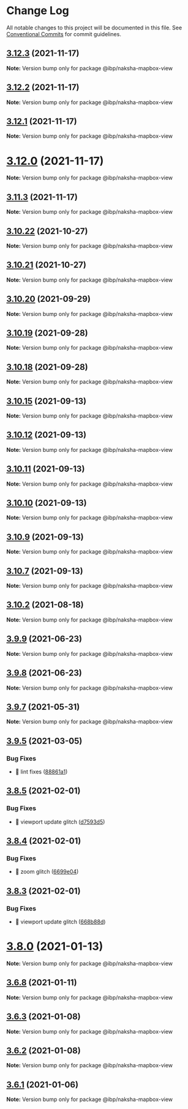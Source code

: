 # Change Log

All notable changes to this project will be documented in this file.
See [Conventional Commits](https://conventionalcommits.org) for commit guidelines.

## [3.12.3](https://github.com/strandls/naksha-components-react/compare/v3.12.2...v3.12.3) (2021-11-17)

**Note:** Version bump only for package @ibp/naksha-mapbox-view





## [3.12.2](https://github.com/strandls/naksha-components-react/compare/v3.12.1...v3.12.2) (2021-11-17)

**Note:** Version bump only for package @ibp/naksha-mapbox-view





## [3.12.1](https://github.com/strandls/naksha-components-react/compare/v3.12.0...v3.12.1) (2021-11-17)

**Note:** Version bump only for package @ibp/naksha-mapbox-view





# [3.12.0](https://github.com/strandls/naksha-components-react/compare/v3.10.18...v3.12.0) (2021-11-17)

**Note:** Version bump only for package @ibp/naksha-mapbox-view





## [3.11.3](https://github.com/strandls/naksha-components-react/compare/v3.10.18...v3.11.3) (2021-11-17)

**Note:** Version bump only for package @ibp/naksha-mapbox-view





## [3.10.22](https://github.com/strandls/naksha-components-react/compare/v3.10.21...v3.10.22) (2021-10-27)

**Note:** Version bump only for package @ibp/naksha-mapbox-view





## [3.10.21](https://github.com/strandls/naksha-components-react/compare/v3.10.20...v3.10.21) (2021-10-27)

**Note:** Version bump only for package @ibp/naksha-mapbox-view





## [3.10.20](https://github.com/strandls/naksha-components-react/compare/v3.10.19...v3.10.20) (2021-09-29)

**Note:** Version bump only for package @ibp/naksha-mapbox-view





## [3.10.19](https://github.com/strandls/naksha-components-react/compare/v3.10.18...v3.10.19) (2021-09-28)

**Note:** Version bump only for package @ibp/naksha-mapbox-view





## [3.10.18](https://github.com/strandls/naksha-components-react/compare/v3.10.8...v3.10.18) (2021-09-28)

**Note:** Version bump only for package @ibp/naksha-mapbox-view





## [3.10.15](https://github.com/strandls/naksha-components-react/compare/v3.10.14...v3.10.15) (2021-09-13)

**Note:** Version bump only for package @ibp/naksha-mapbox-view





## [3.10.12](https://github.com/strandls/naksha-components-react/compare/v3.10.11...v3.10.12) (2021-09-13)

**Note:** Version bump only for package @ibp/naksha-mapbox-view





## [3.10.11](https://github.com/strandls/naksha-components-react/compare/v3.10.10...v3.10.11) (2021-09-13)

**Note:** Version bump only for package @ibp/naksha-mapbox-view





## [3.10.10](https://github.com/strandls/naksha-components-react/compare/v3.10.9...v3.10.10) (2021-09-13)

**Note:** Version bump only for package @ibp/naksha-mapbox-view





## [3.10.9](https://github.com/strandls/naksha-components-react/compare/v3.10.8...v3.10.9) (2021-09-13)

**Note:** Version bump only for package @ibp/naksha-mapbox-view





## [3.10.7](https://github.com/strandls/naksha-components-react/compare/v3.10.6...v3.10.7) (2021-09-13)

**Note:** Version bump only for package @ibp/naksha-mapbox-view





## [3.10.2](https://github.com/strandls/naksha-components-react/compare/v3.10.1...v3.10.2) (2021-08-18)

**Note:** Version bump only for package @ibp/naksha-mapbox-view





## [3.9.9](https://github.com/strandls/naksha-components-react/compare/v3.9.8...v3.9.9) (2021-06-23)

**Note:** Version bump only for package @ibp/naksha-mapbox-view





## [3.9.8](https://github.com/strandls/naksha-components-react/compare/v3.9.7...v3.9.8) (2021-06-23)

**Note:** Version bump only for package @ibp/naksha-mapbox-view





## [3.9.7](https://github.com/strandls/naksha-components-react/compare/v3.9.6...v3.9.7) (2021-05-31)

**Note:** Version bump only for package @ibp/naksha-mapbox-view





## [3.9.5](https://github.com/strandls/naksha-components-react/compare/v3.9.4...v3.9.5) (2021-03-05)


### Bug Fixes

* :rotating_light: lint fixes ([88861a1](https://github.com/strandls/naksha-components-react/commit/88861a11d3cba385aa1f89d0b6e945243d52bb6d))





## [3.8.5](https://github.com/strandls/naksha-components-react/compare/v3.8.2...v3.8.5) (2021-02-01)


### Bug Fixes

* :bug: viewport update glitch ([d7593d5](https://github.com/strandls/naksha-components-react/commit/d7593d59b0dcb7287f84240159441fd7224763e0))





## [3.8.4](https://github.com/strandls/naksha-components-react/compare/v3.8.3...v3.8.4) (2021-02-01)


### Bug Fixes

* :bug: zoom glitch ([6699e04](https://github.com/strandls/naksha-components-react/commit/6699e04f9ebefbb3e01634021938426c71a39988))





## [3.8.3](https://github.com/strandls/naksha-components-react/compare/v3.8.2...v3.8.3) (2021-02-01)


### Bug Fixes

* :bug: viewport update glitch ([668b88d](https://github.com/strandls/naksha-components-react/commit/668b88dd1e00ad350f3eb69bf66d8a7c6571b521))





# [3.8.0](https://github.com/strandls/naksha-components-react/compare/v3.3.5...v3.8.0) (2021-01-13)

**Note:** Version bump only for package @ibp/naksha-mapbox-view





## [3.6.8](https://github.com/strandls/naksha-components-react/compare/v3.6.7...v3.6.8) (2021-01-11)

**Note:** Version bump only for package @ibp/naksha-mapbox-view





## [3.6.3](https://github.com/strandls/naksha-components-react/compare/v3.3.5...v3.6.3) (2021-01-08)

**Note:** Version bump only for package @ibp/naksha-mapbox-view





## [3.6.2](https://github.com/strandls/naksha-components-react/compare/v3.3.5...v3.6.2) (2021-01-08)

**Note:** Version bump only for package @ibp/naksha-mapbox-view





## [3.6.1](https://github.com/strandls/naksha-components-react/compare/v3.3.5...v3.6.1) (2021-01-06)

**Note:** Version bump only for package @ibp/naksha-mapbox-view
